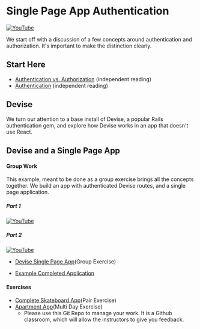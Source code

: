 # Single Page App Authentication

[![YouTube](http://img.youtube.com/vi/S3bE8iW0T6c/0.jpg)](https://www.youtube.com/watch?v=S3bE8iW0T6c)

We start off with a discussion of a few concepts around authentication and authorization.  It's important to make the distinction clearly.

## Start Here
* [Authentication vs. Authorization](./01-authentication-vs-authorization.md) (independent reading)
* [Authentication](./02-authentication.md) (independent reading)

## Devise
We turn our attention to a base install of Devise, a popular Rails authentication gem, and explore how Devise works in an app that doesn't use React.

## Devise and a Single Page App

#### Group Work
This example, meant to be done as a group exercise brings all the concepts together.  We build an app with authenticated Devise routes, and a single page application.


##### Part 1
[![YouTube](http://img.youtube.com/vi/ypXAYSn4PqY/0.jpg)](https://www.youtube.com/watch?v=ypXAYSn4PqY)

##### Part 2
[![YouTube](http://img.youtube.com/vi/wUT5PWS6itI/0.jpg)](https://www.youtube.com/watch?v=wUT5PWS6itI)

* [Devise Single Page App](../03_devise_and_react_together.md)(Group Exercise)

* [Example Completed Application](https://github.com/LEARNAcademy/devise_and_react_example)

#### Exercises

* [Complete Skateboard App](https://github.com/LEARNAcademy/devise-with-single-page-app-pair)(Pair Exercise)
* [Apartment App](https://classroom.github.com/a/ORLQVZBX)(Multi Day Exercise)
  - Please use this Git Repo to manage your work.  It is a Github classroom, which will allow the instructors to give you feedback.
